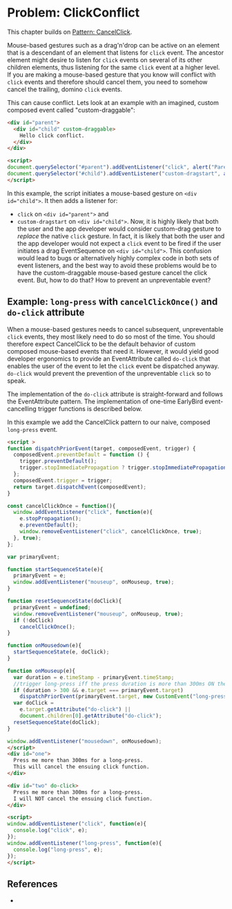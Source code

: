 # Problem: ClickConflict

This chapter builds on [Pattern: CancelClick](../2_EventToEvent/5_Pattern20_CancelClick).

Mouse-based gestures such as a drag'n'drop can be active on an element that is a descendant of 
an element that listens for `click` event. The ancestor element might desire to listen for 
`click` events on several of its other children elements, thus listening for the same `click` event 
at a higher level. If you are making a mouse-based gesture that you know will conflict with `click`
events and therefore should cancel them, you need to somehow cancel the trailing, domino `click`
events. 

This can cause conflict. Lets look at an example with an imagined, custom composed event called 
"custom-draggable":

```html
<div id="parent">
  <div id="child" custom-draggable>
    Hello click conflict.
  </div>
</div>

<script>
document.querySelector("#parent").addEventListener("click", alert("Parent clicked!"));
document.querySelector("#child").addEventListener("custom-dragstart", alert("Child dragging!"));
</script>
```

In this example, the script initiates a mouse-based gesture on `<div id="child">`.
It then adds a listener for:
 * `click` on `<div id="parent">` and 
 * `custom-dragstart` on `<div id="child">`.
Now, it is highly likely that both the user and the app developer would consider custom-drag gesture
to *replace* the native `click` gesture.
In fact, it is likely that both the user and the app developer would not expect a `click` event
to be fired if the user initiates a drag EventSequence on `<div id="child">`.
This confusion would lead to bugs or alternatively highly complex code in both sets of event listeners,
and the best way to avoid these problems would be to have the custom-draggable mouse-based gesture
cancel the click event. But, how to do that? How to prevent an unpreventable event?

## Example: `long-press` with `cancelClickOnce()` and `do-click` attribute

When a mouse-based gestures needs to cancel subsequent, unpreventable `click` events, 
they most likely need to do so most of the time. You should therefore expect CancelClick to be 
the default behavior of custom composed mouse-based events that need it.
However, it would yield good developer ergonomics to provide an EventAttribute called `do-click` 
that enables the user of the event to let the `click` event be dispatched anyway. 
`do-click` would prevent the prevention of the unpreventable `click` so to speak.

The implementation of the `do-click` attribute is straight-forward and follows the EventAttribute pattern.
The implementation of one-time EarlyBird event-cancelling trigger functions is described below.

In this example we add the CancelClick pattern to our naive, composed `long-press` event.

```html
<script >
function dispatchPriorEvent(target, composedEvent, trigger) {
  composedEvent.preventDefault = function () {
    trigger.preventDefault();
    trigger.stopImmediatePropagation ? trigger.stopImmediatePropagation() : trigger.stopPropagation();
  };
  composedEvent.trigger = trigger;
  return target.dispatchEvent(composedEvent);
}

const cancelClickOnce = function(){
  window.addEventListener("click", function(e){
    e.stopPropagation();
    e.preventDefault();
    window.removeEventListener("click", cancelClickOnce, true);
  }, true);
};

var primaryEvent;                                               

function startSequenceState(e){                                 
  primaryEvent = e;                                     
  window.addEventListener("mouseup", onMouseup, true); 
}

function resetSequenceState(doClick){
  primaryEvent = undefined;                                     
  window.removeEventListener("mouseup", onMouseup, true);             
  if (!doClick)                                                        
    cancelClickOnce();
}

function onMousedown(e){
  startSequenceState(e, doClick);                                             
}

function onMouseup(e){                                          
  var duration = e.timeStamp - primaryEvent.timeStamp;
  //trigger long-press iff the press duration is more than 300ms ON the exact same mouse event target.
  if (duration > 300 && e.target === primaryEvent.target)       
    dispatchPriorEvent(primaryEvent.target, new CustomEvent("long-press", {bubbles: true, composed: true, detail: duration}), e);
  var doClick =                                                       
    e.target.getAttribute("do-click") || 
    document.children[0].getAttribute("do-click");
  resetSequenceState(doClick);                                         
}

window.addEventListener("mousedown", onMousedown);              
</script>
<div id="one">
  Press me more than 300ms for a long-press.
  This will cancel the ensuing click function.
</div>

<div id="two" do-click>
  Press me more than 300ms for a long-press.
  I will NOT cancel the ensuing click function.
</div>

<script>
window.addEventListener("click", function(e){
  console.log("click", e);
});
window.addEventListener("long-press", function(e){
  console.log("long-press", e);
});
</script>
```

## References

 * 